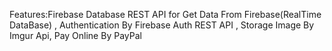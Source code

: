 Features:Firebase Database REST API for Get Data From Firebase(RealTime DataBase) ,
Authentication By Firebase Auth REST API , Storage Image By Imgur Api,
Pay Online By PayPal
